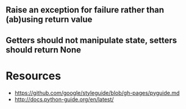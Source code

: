 
## Raise an exception for failure rather than (ab)using return value
## Getters should not manipulate state, setters should return None

# Resources
- https://github.com/google/styleguide/blob/gh-pages/pyguide.md
- http://docs.python-guide.org/en/latest/
